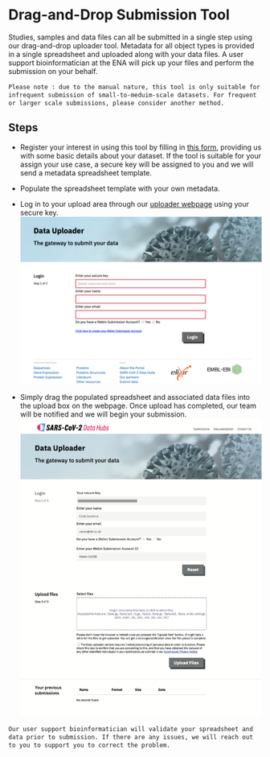 # Drag-and-Drop Submission Tool

Studies, samples and data files can all be submitted in a single step using our drag-and-drop uploader tool. Metadata for all object types is provided in a single spreadsheet and uploaded along with your data files. A user support bioinformatician at the ENA will pick up your files and perform the submission on your behalf.

```{caution}
Please note : due to the manual nature, this tool is only suitable for infrequent submission of small-to-meduim-scale datasets. For frequent or larger scale submissions, please consider another method.
```

## Steps

- Register your interest in using this tool by filling in [this form](https://www.covid19dataportal.org/submit-data/viral-sequence-form), providing us with some basic details about your dataset. If the tool is suitable for your assign your use case, a secure key will be assigned to you and we will send a metadata spreadsheet template.

- Populate the spreadsheet template with your own metadata.

- Log in to your upload area through our [uploader webpage](https://ebi-ait.github.io/sars-cov2-data-upload/) using your secure key.
![](../images/drag_and_drop.key.png)

- Simply drag the populated spreadsheet and associated data files into the upload box on the webpage. Once upload has completed, our team will be notified and we will begin your submission. 
![](../images/drag_and_drop.upload.png)

```{note}
Our user support bioinformatician will validate your spreadsheet and data prior to submission. If there are any issues, we will reach out to you to support you to correct the problem.
```

